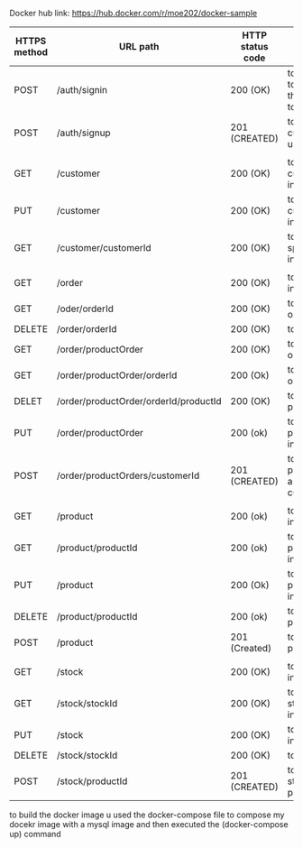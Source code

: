 Docker hub link: https://hub.docker.com/r/moe202/docker-sample 


| HTTPS method | URL path                              | HTTP status code | description                                                    |
|--------------|---------------------------------------|------------------|----------------------------------------------------------------|
| POST         | /auth/signin                          | 200 (OK)         | to allow customer to sign in and get the JWT access token      |
| POST         | /auth/signup                          | 201 (CREATED)    | to allow customers to sign up in the system                    |
|              |                                       |                  |                                                                |
| GET          | /customer                             | 200 (OK)         | to get all customers information                               |
| PUT          | /customer                             | 200 (OK)         | to update a customers information                              |
| GET          | /customer/customerId                  | 200 (OK)         | to get a specificcustomers information                         |
|              |                                       |                  |                                                                |
| GET          | /order                                | 200 (OK)         | to get all orders information                                  |
| GET          | /oder/orderId                         | 200 (OK)         | to get a specific orders information                           |
| DELETE       | /order/orderId                        | 200 (OK)         | to delete an order                                             |
| GET          | /order/productOrder                   | 200 (OK)         | to get all product orders                                      |
| GET          | /order/productOrder/orderId           | 200 (Ok)         | to get a specific orders information                           |
| DELET        | /order/productOrder/orderId/productId | 200 (OK)         | to delete a product order                                      |
| PUT          | /order/productOrder                   | 200 (ok)         | to update a product orders information                         |
| POST         | /order/productOrders/customerId       | 201 (CREATED)    | to create a new product order for a specific customer or order |
|              |                                       |                  |                                                                |
| GET          | /product                              | 200 (ok)         | to get all products information                                |
| GET          | /product/productId                    | 200 (ok)         | to get a specific products information                         |
| PUT          | /product                              | 200 (Ok)         | to update a products information                               |
| DELETE       | /product/productId                    | 200 (ok)         | to delete a product                                            |
| POST         | /product                              | 201 (Created)    | to create a new product                                        |
|              |                                       |                  |                                                                |
| GET          | /stock                                | 200 (OK)         | to get all stocks information                                  |
| GET          | /stock/stockId                        | 200 (OK)         | to get a specific stocks information                           |
| PUT          | /stock                                | 200 (OK)         | to update a stocks information                                 |
| DELETE       | /stock/stockId                        | 200 (OK)         | to delete a stocks                                             |
| POST         | /stock/productId                      | 201 (CREATED)    | to create a new stock for a product                            |


to build the docker image u used the docker-compose file to compose my docekr image with a mysql image and then executed the (docker-compose up) command
